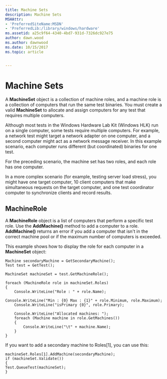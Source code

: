 ```yaml
---
title: Machine Sets
description: Machine Sets
MSHAttr:
- 'PreferredSiteName:MSDN'
- 'PreferredLib:/library/windows/hardware'
ms.assetid: a25c9f64-4340-4bd7-931d-7326dc927e75
author: dawn.wood
ms.author: dawnwood
ms.date: 10/15/2017
ms.topic: article


---
```


# Machine Sets


A **MachineSet** object is a collection of machine roles, and a machine role is a collection of computers that run the same test binaries. You must create a valid **MachineSet** to allocate and assign computers for any test that requires multiple computers.

Although most tests in the Windows Hardware Lab Kit (Windows HLK) run on a single computer, some tests require multiple computers. For example, a network test might target a network adapter on one computer, and a second computer might act as a network message receiver. In this example scenario, each computer runs different (but coordinated) binaries for one test.

For the preceding scenario, the machine set has two roles, and each role has one computer.

In a more complex scenario (for example, testing server load stress), you might have one target computer, 10 client computers that make simultaneous requests on the target computer, and one test coordinator computer to synchronize clients and record results.

## <span id="MachineRole"></span><span id="machinerole"></span><span id="MACHINEROLE"></span>MachineRole


A **MachineRole** object is a list of computers that perform a specific test role. Use the **AddMachine()** method to add a computer to a role. **AddMachine()** returns an error if you add a computer that isn't in the correct machine pool or if the maximum number of computers is exceeded.

This example shows how to display the role for each computer in a **MachineSet** object:

``` syntax
Machine secondaryMachine = GetSecondaryMachine();
Test test = GetTest();
 
MachineSet machineSet = test.GetMachineRole();
 
foreach (MachineRole role in machineSet.Roles)
{
    Console.WriteLine("Role : " + role.Name);
    Console.WriteLine("Min : {0} Max : {1}" + role.Minimum, role.Maximum);
    Console.WriteLine("isPrimary {0}", role.Primary);
 
    Console.WriteLine("Allocated machines: ");
    foreach (Machine machine in role.GetMachines())
    {
        Console.WriteLine("\t" + machine.Name);
    }
}
```

If you want to add a secondary machine to Roles\[1\], you can use this:

``` syntax
machineSet.Roles[1].AddMachine(secondaryMachine);
if (machineSet.Validate())
{
Test.QueueTest(machineSet);
}
```

 

 






